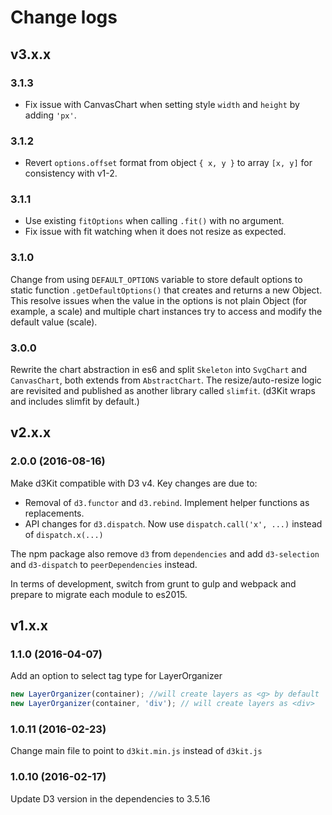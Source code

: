 # Change logs

## v3.x.x

### 3.1.3
- Fix issue with CanvasChart when setting style `width` and `height` by adding `'px'`.

### 3.1.2
- Revert `options.offset` format from object `{ x, y }` to array `[x, y]` for consistency with v1-2.

### 3.1.1

- Use existing `fitOptions` when calling `.fit()` with no argument.
- Fix issue with fit watching when it does not resize as expected.

### 3.1.0

Change from using `DEFAULT_OPTIONS` variable to store default options to static function `.getDefaultOptions()` that creates and returns a new Object. This resolve issues when the value in the options is not plain Object (for example, a scale) and multiple chart instances try to access and modify the default value (scale).

### 3.0.0

Rewrite the chart abstraction in es6 and split `Skeleton` into `SvgChart` and `CanvasChart`, both extends from `AbstractChart`. The resize/auto-resize logic are revisited and published as another library called `slimfit`. (d3Kit wraps and includes slimfit by default.)

## v2.x.x

### 2.0.0 (2016-08-16)

Make d3Kit compatible with D3 v4. Key changes are due to:

- Removal of `d3.functor` and `d3.rebind`. Implement helper functions as replacements.
- API changes for `d3.dispatch`. Now use `dispatch.call('x', ...)` instead of `dispatch.x(...)`

The npm package also remove `d3` from `dependencies` and add `d3-selection` and `d3-dispatch` to `peerDependencies` instead.

In terms of development, switch from grunt to gulp and webpack and prepare to migrate each module to es2015.

## v1.x.x

### 1.1.0 (2016-04-07)

Add an option to select tag type for LayerOrganizer

```javascript
new LayerOrganizer(container); //will create layers as <g> by default
new LayerOrganizer(container, 'div'); // will create layers as <div>
```

### 1.0.11 (2016-02-23)

Change main file to point to `d3kit.min.js` instead of `d3kit.js`

### 1.0.10 (2016-02-17)

Update D3 version in the dependencies to 3.5.16

